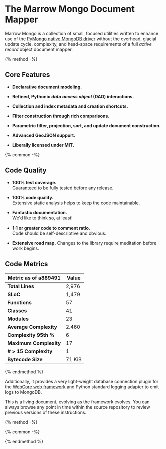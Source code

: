 # The Marrow Mongo Document Mapper

Marrow Mongo is a collection of small, focused utilities written to enhance use of the [PyMongo native MongoDB driver](http://api.mongodb.com/python/current/) without the overhead, glacial update cycle, complexity, and head-space requirements of a full *active record* object document mapper.

{% method -%}
## Core Features

* **Declarative document modeling.**

* **Refined, Pythonic _data access object_ (DAO) interactions.**

* **Collection and index metadata and creation shortcuts.**

* **Filter construction through rich comparisons.**

* **Parametric filter, projection, sort, and update document construction.**

* **Advanced GeoJSON support.**

* **Liberally licensed under MIT.**

{% common -%}
## Code Quality

* **100% test coverage.**  
  Guaranteed to be fully tested before any release.

* **100% code quality.**  
  Extensive static analysis helps to keep the code maintainable.

* **Fantastic documentation.**  
  We'd like to think so, at least!

* **1:1 or greater code to comment ratio.**  
  Code should be self-descriptive and obvious.

* **Extensive road map.**
  Changes to the library require meditation before work begins.

## Code Metrics

| Metric as of a889491 | Value |
| --- | --- |
| **Total Lines** | 2,976 |
| **SLoC** | 1,479 |
| **Functions** | 57 |
| **Classes** | 41 |
| **Modules** | 23 |
| **Average Complexity** | 2.460 |
| **Complexity 95th %** | 6 |
| **Maximum Complexity** | 17 |
| **# > 15 Complexity** | 1 |
| **Bytecode Size** | 71 KiB |

{% endmethod %}

Additionally, it provides a very light-weight database connection plugin for the [WebCore web framework](https://github.com/marrow/WebCore) and Python standard logging adapter to emit logs to MongoDB.

This is a living document, evolving as the framework evolves.  You can always browse any point in time within the source repository to review previous versions of these instructions.

{% method -%}

{% common -%}

{% endmethod %}
